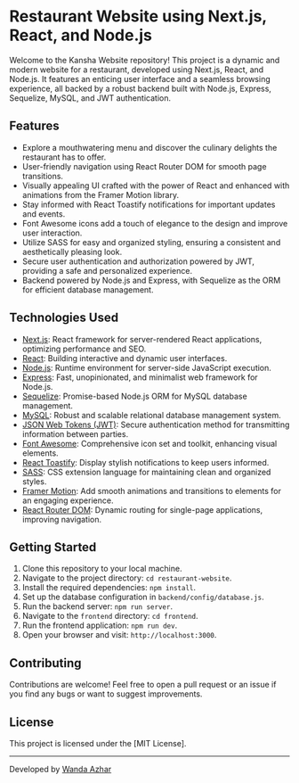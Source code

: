# Restaurant Website using Next.js, React, and Node.js

Welcome to the Kansha Website repository! This project is a dynamic and modern website for a restaurant, developed using Next.js, React, and Node.js. It features an enticing user interface and a seamless browsing experience, all backed by a robust backend built with Node.js, Express, Sequelize, MySQL, and JWT authentication.

## Features

- Explore a mouthwatering menu and discover the culinary delights the restaurant has to offer.
- User-friendly navigation using React Router DOM for smooth page transitions.
- Visually appealing UI crafted with the power of React and enhanced with animations from the Framer Motion library.
- Stay informed with React Toastify notifications for important updates and events.
- Font Awesome icons add a touch of elegance to the design and improve user interaction.
- Utilize SASS for easy and organized styling, ensuring a consistent and aesthetically pleasing look.
- Secure user authentication and authorization powered by JWT, providing a safe and personalized experience.
- Backend powered by Node.js and Express, with Sequelize as the ORM for efficient database management.

## Technologies Used

- [Next.js](https://nextjs.org): React framework for server-rendered React applications, optimizing performance and SEO.
- [React](https://reactjs.org): Building interactive and dynamic user interfaces.
- [Node.js](https://nodejs.org): Runtime environment for server-side JavaScript execution.
- [Express](https://expressjs.com): Fast, unopinionated, and minimalist web framework for Node.js.
- [Sequelize](https://sequelize.org): Promise-based Node.js ORM for MySQL database management.
- [MySQL](https://www.mysql.com): Robust and scalable relational database management system.
- [JSON Web Tokens (JWT)](https://jwt.io): Secure authentication method for transmitting information between parties.
- [Font Awesome](https://fontawesome.com): Comprehensive icon set and toolkit, enhancing visual elements.
- [React Toastify](https://fkhadra.github.io/react-toastify): Display stylish notifications to keep users informed.
- [SASS](https://sass-lang.com): CSS extension language for maintaining clean and organized styles.
- [Framer Motion](https://www.framer.com/motion/): Add smooth animations and transitions to elements for an engaging experience.
- [React Router DOM](https://reactrouter.com/web/guides/quick-start): Dynamic routing for single-page applications, improving navigation.

## Getting Started

1. Clone this repository to your local machine.
2. Navigate to the project directory: `cd restaurant-website`.
3. Install the required dependencies: `npm install`.
4. Set up the database configuration in `backend/config/database.js`.
5. Run the backend server: `npm run server`.
6. Navigate to the `frontend` directory: `cd frontend`.
7. Run the frontend application: `npm run dev`.
8. Open your browser and visit: `http://localhost:3000`.

## Contributing

Contributions are welcome! Feel free to open a pull request or an issue if you find any bugs or want to suggest improvements.

## License

This project is licensed under the [MIT License].

---

Developed by [Wanda Azhar](https://github.com/wandaazhar007)
